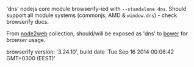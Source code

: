 'dns' nodejs core module browserify-ied with `--standalone dns`. Should support all module systems (commonjs, AMD & `window.dns`) - check browserify docs.

From [node2web](http://github.com/anodynos/node2web) collection,
should/will be exposed as 'dns' to [bower](http://bower.io) for *browser* usage.

browserify version: '3.24.10', build date 'Tue Sep 16 2014 00:06:42 GMT+0300 (EEST)'